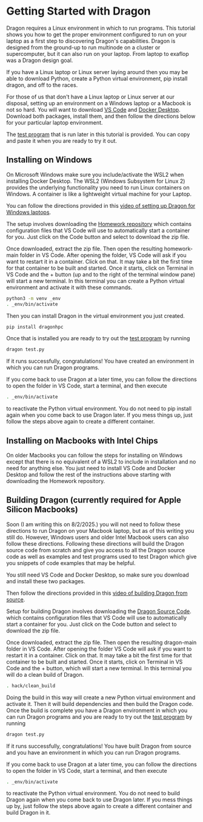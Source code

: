 # Getting Started with Dragon

Dragon requires a Linux environment in which to run programs. This tutorial shows you how to get the proper environment configured to run on your laptop as a first step to discovering Dragon's capabilities. Dragon is designed from the ground-up to run multinode on a cluster or supercomputer, but it can also run on your laptop. From laptop to exaflop was a Dragon design goal.

If you have a Linux laptop or Linux server laying around then you may be able to download Python, create a Python virtual environment, pip install dragon, and off to the races.

For those of us that don't have a Linux laptop or Linux server at our disposal, setting up an environment on a Windows laptop or a Macbook is not so hard. You will want to download [VS Code](http://code.visualstudio.com/) and [Docker Desktop](http://www.docker.com/). Download both packages, install them, and then follow the directions below for your particular laptop environment.

The [test program](test.py) that is run later in this tutorial is provided. You can copy and paste it when you are ready to try it out.

## Installing on Windows

On Microsoft Windows make sure you include/activate the WSL2 when installing Docker Desktop. The WSL2 (Windows Subsystem for Linux 2) provides the underlying functionality you need to run Linux containers on Windows. A container is like a lightweight virtual machine for your Laptop.

You can follow the directions provided in this [video of setting up Dragon for Windows laptops](https://youtu.be/Cn6uQ76DdQ8).

The setup involves downloading the [Homework repository](https://github.com/kentdlee/homework) which contains configuration files that VS Code will use to automatically start a container for you. Just click on the Code button and select to download the zip file.

Once downloaded, extract the zip file. Then open the resulting homework-main folder in VS Code. After opening the folder, VS Code will ask if you want to restart it in a container. Click on that. It may take a bit the first time for that container to be built and started. Once it starts, click on Terminal in VS Code and the + button (up and to the right of the terminal window pane) will start a new terminal. In this terminal you can create a Python virtual environment and activate it with these commands.

```bash
python3 -m venv _env
. _env/bin/activate
```

Then you can install Dragon in the virtual environment you just created.

```bash
pip install dragonhpc
```

Once that is installed you are ready to try out the [test program](test.py) by running

```bash
dragon test.py
```

If it runs successfully, congratulations! You have created an environment in which you can run Dragon programs.

If you come back to use Dragon at a later time, you can follow the directions to open the folder in VS Code, start a terminal, and then execute

```bash
. _env/bin/activate
```

to reactivate the Python virtual environment. You do not need to pip install again when you come back to use Dragon later. If you mess things up, just follow the steps above again to create a different container.

## Installing on Macbooks with Intel Chips

On older Macbooks you can follow the steps for installing on Windows except that there is no equivalent of a WSL2 to include in installation and no need for anything else. You just need to install VS Code and Docker Desktop and follow the rest of the instructions above starting with downloading the Homework repository.

## Building Dragon (currently required for Apple Silicon Macbooks)

Soon (I am writing this on 8/2/2025.) you will not need to follow these directions to run Dragon on your Macbook laptop, but as of this writing you still do. However, Windows users and older Intel Macbook users can also follow these directions. Following these directions will build the Dragon source code from scratch and give you access to all the Dragon source code as well as examples and test programs used to test Dragon which give you snippets of code examples that may be helpful.

You still need VS Code and Docker Desktop, so make sure you download and install these two packages.

Then follow the directions provided in this [video of building Dragon from source](https://youtu.be/jgeHWb5V00k).

Setup for building Dragon involves downloading the [Dragon Source Code](https://github.com/DragonHPC/dragon). which contains configuration files that VS Code will use to automatically start a container for you. Just click on the Code button and select to download the zip file.

Once downloaded, extract the zip file. Then open the resulting dragon-main folder in VS Code. After opening the folder VS Code will ask if you want to restart it in a container. Click on that. It may take a bit the first time for that container to be built and started. Once it starts, click on Terminal in VS Code and the + button, which will start a new terminal. In this terminal you will do a clean build of Dragon.

```bash
. hack/clean_build
```

Doing the build in this way will create a new Python virtual environment and activate it. Then it will build dependencies and then build the Dragon code. Once the build is complete you have a Dragon environment in which you can run Dragon programs and you are ready to try out the [test program](test.py) by running

```bash
dragon test.py
```

If it runs successfully, congratulations! You have built Dragon from source and you have an environment in which you can run Dragon programs.

If you come back to use Dragon at a later time, you can follow the directions to open the folder in VS Code, start a terminal, and then execute

```bash
. _env/bin/activate
```

to reactivate the Python virtual environment. You do not need to build Dragon again when you come back to use Dragon later. If you mess things up by, just follow the steps above again to create a different container and build Dragon in it.
